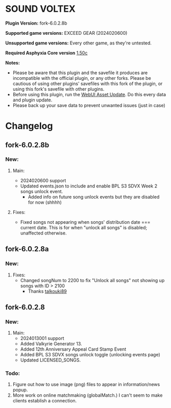# SOUND VOLTEX

**Plugin Version:** fork-6.0.2.8b

**Supported game versions:** EXCEED GEAR (2024020600)

**Unsupported game versions:** Every other game, as they're untested.

**Required Asphyxia Core version** [1.50c](https://github.com/asphyxia-core/asphyxia-core.github.io/releases/tag/v1.50)

**Notes:**
- Please be aware that this plugin and the savefile it produces are incompatible with the official plugin, or any other forks. Please be cautious of using other plugins' savefiles with this fork of the plugin, or using this fork's savefile with other plugins.
- Before using this plugin, run the [WebUI Asset Update](/plugin/sdvx@asphyxia/update%20webui%20assets). Do this every data and plugin update.
- Please back up your save data to prevent unwanted issues (just in case)


Changelog
===========
## fork-6.0.2.8b

### New:

1. Main:
	- 2024020600 support
	- Updated events.json to include and enable BPL S3 SDVX Week 2 songs unlock event.
		- Added info on future song unlock events but they are disabled for now (shhhh)

2. Fixes:
	- Fixed songs not appearing when songs' distribution date === current date. This is for when "unlock all songs" is disabled; unaffected otherwise.


## fork-6.0.2.8a

### New:

1. Fixes:
	- Changed songNum to 2200 to fix "Unlock all songs" not showing up songs with ID > 2100
		- Thanks [talkouki89](https://github.com/talkouki89)


## fork-6.0.2.8

### New:

1. Main:
	- 2024013001 support
	- Added Valkyrie Generator 13.
	- Added 12th Anniversary Appeal Card Stamp Event
	- Added BPL S3 SDVX songs unlock toggle (unlocking events page)
	- Updated LICENSED_SONGS.


### Todo:

1. Figure out how to use image (png) files to appear in information/news popup.
2. More work on online matchmaking (globalMatch.) I can't seem to make clients establish a connection.

